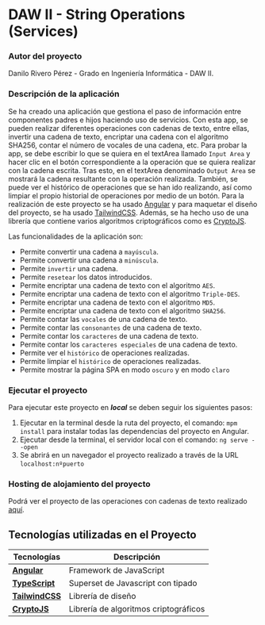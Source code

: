 # DAW II - String Operations (Services)

### Autor del proyecto

Danilo Rivero Pérez - Grado en Ingeniería Informática - DAW II.

### Descripción de la aplicación

Se ha creado una aplicación que gestiona el paso de información entre componentes padres e hijos haciendo uso de servicios. Con esta app, se pueden realizar diferentes operaciones con cadenas de texto, entre ellas, invertir una cadena de texto, encriptar una cadena con el algoritmo SHA256, contar el número de vocales de una cadena, etc. Para probar la app, se debe escribir lo que se quiera en el textArea llamado ```Input Area``` y hacer clic en el botón correspondiente a la operación que se quiera realizar con la cadena escrita. Tras esto, en el textArea denominado ```Output Area``` se mostrará la cadena resultante con la operación realizada. También, se puede ver el histórico de operaciones que se han ido realizando, así como limpiar el propio historial de operaciones por medio de un botón. Para la realización de este proyecto se ha usado [Angular](https://angular.io/) y para maquetar el diseño del proyecto, se ha usado [TailwindCSS](https://tailwindcss.com/). Además, se ha hecho uso de una librería que contiene varios algoritmos criptográficos como es [CryptoJS](https://cryptojs.gitbook.io/docs/).

Las funcionalidades de la aplicación son:

- Permite convertir una cadena a ```mayúscula```.
- Permite convertir una cadena a ```minúscula```.
- Permite ```invertir``` una cadena.
- Permite ```resetear``` los datos introducidos.
- Permite encriptar una cadena de texto con el algoritmo ```AES```.
- Permite encriptar una cadena de texto con el algoritmo ```Triple-DES```.
- Permite encriptar una cadena de texto con el algoritmo ```MD5```.
- Permite encriptar una cadena de texto con el algoritmo ```SHA256```.
- Permite contar las ```vocales``` de una cadena de texto.
- Permite contar las ```consonantes``` de una cadena de texto.
- Permite contar los ```caracteres``` de una cadena de texto.
- Permite contar los ```caracteres especiales``` de una cadena de texto.
- Permite ver el ```histórico``` de operaciones realizadas.
- Permite limpiar el ```histórico``` de operaciones realizadas.
- Permite mostrar la página SPA en modo ```oscuro``` y en modo ```claro```


### Ejecutar el proyecto

Para ejecutar este proyecto en ***local*** se deben seguir los siguientes pasos:

  1. Ejecutar en la terminal desde la ruta del proyecto, el comando: ```mpm install``` para instalar todas las dependencias del proyecto en Angular.
  2. Ejecutar desde la terminal, el servidor local con el comando: ```ng serve --open```
  3. Se abrirá en un navegador el proyecto realizado a través de la URL ```localhost:nºpuerto```
  
### Hosting de alojamiento del proyecto

Podrá ver el proyecto de las operaciones con cadenas de texto realizado [aquí](https://string-operations-dawii.netlify.app/).

## Tecnologías utilizadas en el Proyecto

| Tecnologías                                                           | Descripción                               |
| --------------------------------------------------------------------- | ----------------------------------------- |
| **[Angular](https://angular.io/)**                                    | Framework de JavaScript                   |
| **[TypeScript](https://www.typescriptlang.org/)**                     | Superset de Javascript con tipado         |
| **[TailwindCSS](https://tailwindcss.com/)**                           | Librería de diseño                        |
| **[CryptoJS](https://cryptojs.gitbook.io/docs/)**                     | Librería de algoritmos criptográficos     |
